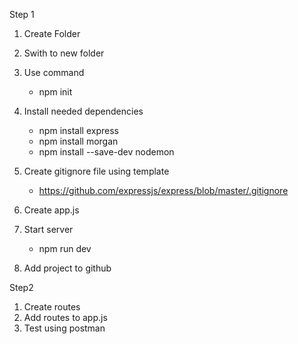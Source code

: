Step 1
1) Create Folder
2) Swith to new folder
3) Use command
    - npm init
4) Install needed dependencies
    - npm install express
    - npm install morgan
    - npm install --save-dev nodemon

5) Create gitignore file using template
    - https://github.com/expressjs/express/blob/master/.gitignore

6) Create app.js

7) Start server
    - npm run dev

8) Add project to github

Step2
1) Create routes
2) Add routes to app.js
3) Test using postman